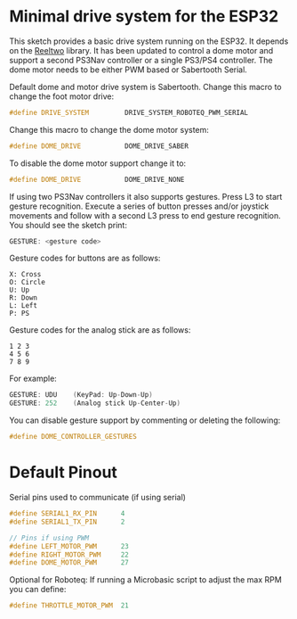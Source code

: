 # Minimal drive system for the ESP32 #

This sketch provides a basic drive system running on the ESP32. It depends on the [Reeltwo](https://reeltwo.github.io/Reeltwo) library. It has been updated to control a dome motor and support a second PS3Nav controller or a single PS3/PS4 controller. The dome motor needs to be either PWM based or Sabertooth Serial.

Default dome and motor drive system is Sabertooth. Change this macro to change the foot motor drive:

```C++
#define DRIVE_SYSTEM         DRIVE_SYSTEM_ROBOTEQ_PWM_SERIAL
```

Change this macro to change the dome motor system:

```C++
#define DOME_DRIVE           DOME_DRIVE_SABER
```

To disable the dome motor support change it to:

```C++
#define DOME_DRIVE           DOME_DRIVE_NONE
```


If using two PS3Nav controllers it also supports gestures. Press L3 to start gesture recognition. Execute a series of button presses and/or joystick movements and follow with a second L3 press to end gesture recognition. You should see the sketch print:

```C++
GESTURE: <gesture code>
```

Gesture codes for buttons are as follows:

	X: Cross
	O: Circle
	U: Up
	R: Down
	L: Left
	P: PS

Gesture codes for the analog stick are as follows:

	1 2 3
	4 5 6
	7 8 9

For example:
```C++
GESTURE: UDU	(KeyPad: Up-Down-Up)
GESTURE: 252	(Analog stick Up-Center-Up)
```

You can disable gesture support by commenting or deleting the following:

```C++
#define DOME_CONTROLLER_GESTURES
```


# Default Pinout #

Serial pins used to communicate (if using serial)

```C++
#define SERIAL1_RX_PIN 	    4
#define SERIAL1_TX_PIN 	    2

// Pins if using PWM
#define LEFT_MOTOR_PWM      23
#define RIGHT_MOTOR_PWM     22
#define DOME_MOTOR_PWM      27
```

Optional for Roboteq:
If running a Microbasic script to adjust the max RPM you can define:

```C++
#define THROTTLE_MOTOR_PWM  21
```
